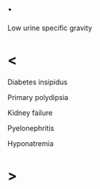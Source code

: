 # .

Low urine specific gravity

# <

Diabetes insipidus

Primary polydipsia

Kidney failure

Pyelonephritis

Hyponatremia

# >
